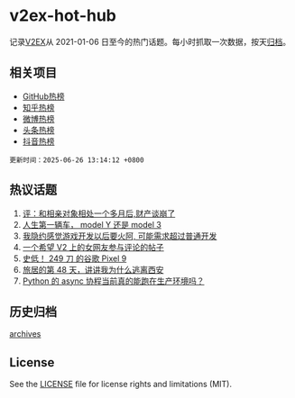 # v2ex-hot-hub

 记录[V2EX](https://www.v2ex.com/)从 2021-01-06 日至今的热门话题。每小时抓取一次数据，按天[归档](archives)。
 
 ## 相关项目

- [GitHub热榜](https://github.com/lonnyzhang423/github-hot-hub)
- [知乎热榜](https://github.com/lonnyzhang423/zhihu-hot-hub)
- [微博热榜](https://github.com/lonnyzhang423/weibo-hot-hub)
- [头条热榜](https://github.com/lonnyzhang423/toutiao-hot-hub)
- [抖音热榜](https://github.com/lonnyzhang423/douyin-hot-hub)


 `更新时间：2025-06-26 13:14:12 +0800`

## 热议话题

1. [评：和相亲对象相处一个多月后,财产谈崩了](https://www.v2ex.com/t/1140975)
1. [人生第一辆车， model Y 还是 model 3](https://www.v2ex.com/t/1141122)
1. [我隐约感觉游戏开发以后要火阿, 可能需求超过普通开发](https://www.v2ex.com/t/1141102)
1. [一个希望 V2 上的女网友参与评论的帖子](https://www.v2ex.com/t/1141045)
1. [史低！ 249 刀 的谷歌 Pixel 9](https://www.v2ex.com/t/1140941)
1. [旅居的第 48 天，讲讲我为什么逃离西安](https://www.v2ex.com/t/1141101)
1. [Python 的 async 协程当前真的能跑在生产环境吗？](https://www.v2ex.com/t/1140935)

## 历史归档

[archives](archives)

## License

See the [LICENSE](LICENSE) file for license rights and limitations (MIT).
